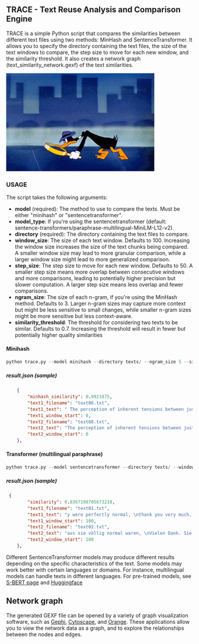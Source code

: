 ## TRACE - Text Reuse Analysis and Comparison Engine


TRACE is a simple Python script that compares the similarities between different text files using two methods: MinHash and SentenceTransformer. It allows you to specify the directory containing the text files, the size of the text windows to compare, the step size to move for each new window, and the similarity threshold. It also creates a network graph (text_similarity_network.gexf) of the text similarities.

<img src="daffy-trace.gif" width="400" />


### USAGE

The script takes the following arguments:

- **model** (required): The method to use to compare the texts. Must be either "minihash" or "sentencetransformer".
- **model_type**: If you're using the sentencetransformer (default: sentence-transformers/paraphrase-multilingual-MiniLM-L12-v2).
- **directory** (required): The directory containing the text files to compare.
- **window_size**: The size of each text window. Defaults to 100. Increasing the window size increases the size of the text chunks being compared. A smaller window size may lead to more granular comparison, while a larger window size might lead to more generalized comparison.
- **step_size**: The step size to move for each new window. Defaults to 50.  A smaller step size means more overlap between consecutive windows and more comparisons, leading to potentially higher precision but slower computation. A larger step size means less overlap and fewer comparisons.
- **ngram_size**: The size of each n-gram, if you're using the MinHash method. Defaults to 3. Larger n-gram sizes may capture more context but might be less sensitive to small changes, while smaller n-gram sizes might be more sensitive but less context-aware.
- **similarity_threshold**: The threshold for considering two texts to be similar. Defaults to 0.7. 
Increasing the threshold will result in fewer but potentially higher quality similarities

#### Minihash
```python
python trace.py --model minihash --directory texts/ --ngram_size 5 --similarity_threshold 0.8
```
##### result.json (sample)
```json
    {
        "minhash_similarity": 0.9921875,
        "text1_filename": "text06.txt",
        "text1_text": " The perception of inherent tensions between justice and injustice (or the disproportion of good and",
        "text1_window_start": 0,
        "text2_filename": "text08.txt",
        "text2_text": "The perception of inherent tensions between justice and injustice (or the disproportion of good and ",
        "text2_window_start": 0
    },
```
#### Transformer (multilingual paraphrase)
```python
python trace.py --model sentencetransformer --directory texts/ --window_size 100 --step_size 100 --similarity_threshold=0.8
```
##### result.json (sample)
```json
 {
        "similarity": 0.8367198705673218,
        "text1_filename": "text01.txt",
        "text1_text": "y were perfectly normal, \nthank you very much. They were the last people you’d \nexpect to be involve",
        "text1_window_start": 100,
        "text2_filename": "text02.txt",
        "text2_text": "ass sie völlig normal waren, \nVielen Dank. Sie waren die letzten Menschen, von denen man \nin etwas S",
        "text2_window_start": 100
    },
```

Different SentenceTransformer models may produce different results depending on the specific characteristics of the text. Some models may work better with certain languages or domains. For instance, multilingual models can handle texts in different languages. For pre-trained models, see [S-BERT page](https://www.sbert.net/docs/pretrained_models.html) and [Huggingface](https://huggingface.co/models?pipeline_tag=sentence-similarity&sort=trending)

## Network graph
The generated GEXF file can be opened by a variety of graph visualization software, such as [Gephi](https://gephi.org/), [Cytoscape](https://cytoscape.org/), and [Orange](https://orangedatamining.com/widget-catalog/networks/networkanalysis/). These applications allow you to view the network data as a graph, and to explore the relationships between the nodes and edges.
